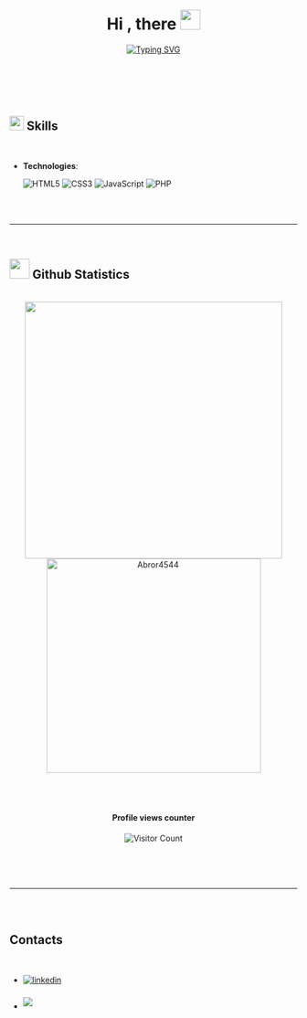 
<h1 align="center"><b>Hi , there </b><img src="https://media.giphy.com/media/hvRJCLFzcasrR4ia7z/giphy.gif" width="35"></h1>

<p align="center">
  <a href="https://git.io/typing-svg"><img src="https://readme-typing-svg.herokuapp.com?fontTime+New+Roman&color=cyan&size=25&center=true&vCenter=true&width=600&height=100&lines=My+name+is+Abror;Frontend+%2B+Backend+;Fullstack+Web+developer" alt="Typing SVG" /></a>
</p>

<br>


<br><br>

## <img src="https://media2.giphy.com/media/QssGEmpkyEOhBCb7e1/giphy.gif?cid=ecf05e47a0n3gi1bfqntqmob8g9aid1oyj2wr3ds3mg700bl&rid=giphy.gif" width ="25"><b> Skills</b>
<br>

<p align="center">

- **Technologies**:
    
   ![HTML5](https://img.shields.io/badge/HTML5%20-%23E34F26.svg?style=for-the-badge&logo=html5&logoColor=white)
   ![CSS3](https://img.shields.io/badge/CSS%20-%231572B6.svg?style=for-the-badge&logo=css3&logoColor=white)
   ![JavaScript](https://img.shields.io/badge/JavaScript%20-%23F7DF1E.svg?style=for-the-badge&logo=javascript&logoColor=black)
   ![PHP](https://img.shields.io/badge/PHP%20-%231572B6.svg?style=for-the-badge&logo=php&logoColor=white)


<br>
<br>

-----

<br>


## <img src="https://media.giphy.com/media/iY8CRBdQXODJSCERIr/giphy.gif" width="35"><b> Github Statistics </b>
<br>

<div align="center">

<a href="https://github.com/Abror4544/">
  <img src="https://github-readme-stats.vercel.app/api?username=Abror4544&include_all_commits=true&count_private=true&show_icons=true&line_height=20&title_color=7A7ADB&icon_color=2234AE&text_color=D3D3D3&bg_color=0,000000,130F40" width="450"/>
  <img src="https://github-readme-stats.vercel.app/api/top-langs?username=Abror4544&show_icons=true&locale=en&layout=compact&line_height=20&title_color=7A7ADB&icon_color=2234AE&text_color=D3D3D3&bg_color=0,000000,130F40" width="375"  alt="Abror4544"/>

</a>
</div>

<br>
<br>
<br>

<div align='center'>

#### Profile views counter
![Visitor Count](https://profile-counter.glitch.me/{Abror4544}/count.svg)

</div>

<br>
<br>
<br>

-----

<br>
<br>

## <b> Contacts</b>
<br>
<div align='left'>

<ul>

<li>
<a href="https://www.instagram.com/abror_azamatovic/" target="_blank">
<img src="https://img.shields.io/badge/instagram:Abror4544-%2300acee.svg?color=405DE6&style=for-the-badge&logo=instagram&logoColor=white" alt=linkedin style="margin-bottom: 5px;"/>
</a>
</li>

<br>

<li>
<a href="mailto:corporationsystems7@gmail.com" target="_blank">
<img src="https://img.shields.io/badge/gmail:Abror4544-%23EA4335.svg?style=for-the-badge&logo=gmail&logoColor=white" t=mail style="margin-bottom: 5px;" />
</a>
</li>
	
</ul>
</div>

<br>
<br>
